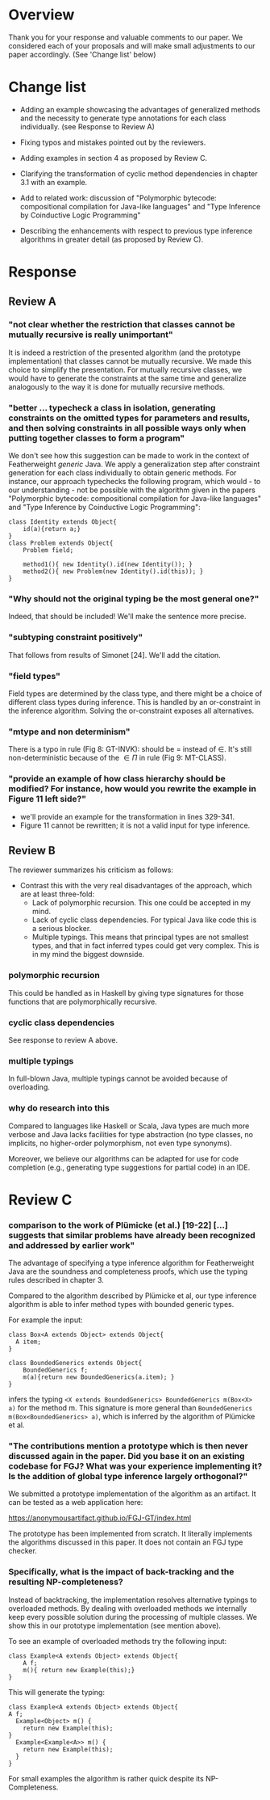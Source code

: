 
# Overview

Thank you for your response and valuable comments to our paper.
We considered each of your proposals and will make small adjustments to our paper accordingly. (See 'Change list' below)

# Change list


- Adding an example showcasing the advantages of generalized methods and the necessity to generate type annotations for each class individually. (see Response to Review A)

- Fixing typos and mistakes pointed out by the reviewers.

- Adding examples in section 4 as proposed by Review C.

- Clarifying the transformation of cyclic method dependencies in
  chapter 3.1 with an example.
  
- Add to related work: discussion of  "Polymorphic bytecode: compositional compilation for Java-like languages" and "Type Inference by Coinductive Logic Programming"

- Describing the enhancements with respect to previous type inference algorithms in greater detail (as proposed by Review C).

# Response
## Review A

### "not clear whether the restriction that classes cannot be mutually recursive is really unimportant"

It is indeed a restriction of the presented algorithm (and the
prototype implementation) that classes
cannot be mutually recursive. We made this choice to simplify the
presentation. For mutually recursive classes, we would have to
generate the constraints at the same time and generalize analogously
to the way it is done for mutually recursive methods.

###  "better ... typecheck a class in isolation, generating constraints on the omitted types for parameters and results, and then solving constraints in all possible ways only when putting together classes to form a program"

We don't see how this suggestion can be made to work in the context of
Featherweight *generic* Java. We apply a generalization step after
constraint generation for each class individually to obtain generic methods.
For instance, our approach typechecks the following program, which
would - to our understanding - not be possible with the algorithm
given in the papers "Polymorphic bytecode: compositional compilation
for Java-like languages" and "Type Inference by Coinductive Logic
Programming":

```
class Identity extends Object{
    id(a){return a;}
}
class Problem extends Object{
    Problem field;

    method1(){ new Identity().id(new Identity()); }
    method2(){ new Problem(new Identity().id(this)); }
}
```

### "Why should not the original typing be the most general one?"

Indeed, that should be included! We'll make the sentence more precise. 

### "subtyping constraint positively"

That follows from results of Simonet [24]. We'll add the citation.

### "field types"

Field types are determined by the class type, and there might be a
choice of different class types during inference. This is handled by
an or-constraint in the inference algorithm. Solving the or-constraint
exposes all alternatives. 

### "mtype and non determinism"

There is a typo in rule (Fig 8: GT-INVK): should be = instead of $\in$. 
It's still non-deterministic because of the $\in\Pi$ in rule (Fig 9: MT-CLASS).

### "provide an example of how class hierarchy should be modified? For instance, how would you rewrite the example in Figure 11 left side?"

- we'll provide an example for the transformation in lines 329-341.
- Figure 11 cannot be rewritten; it is not a valid input for type
  inference.


## Review B

The reviewer summarizes his criticism as follows:

* Contrast this with the very real disadvantages of the approach, which are at least three-fold:
  * Lack of polymorphic recursion. This one could be accepted in my mind.
  * Lack of cyclic class dependencies. For typical Java like code this is a serious blocker.
  * Multiple typings. This means that principal types are not smallest types, and that in fact inferred types could get very complex. This is in my mind the biggest downside.

### polymorphic recursion

This could be handled as in Haskell by giving type signatures for
those functions that are polymorphically recursive.

### cyclic class dependencies

See response to review A above.

### multiple typings

In full-blown Java, multiple typings cannot be avoided because of
overloading. 

### why do research into this

Compared to languages like Haskell or Scala, Java types are much more
verbose and Java lacks facilities for type abstraction (no type
classes, no implicits, no higher-order polymorphism, not even type
synonyms).

Moreover, we believe our algorithms can be adapted for use for code completion (e.g.,
generating type suggestions for partial code) in an IDE. 

# Review C

### comparison to the work of Plümicke (et al.) [19-22] [...] suggests that similar problems have already been recognized and addressed by earlier work"

The advantage of specifying a type inference algorithm for
Featherweight Java are the soundness and completeness proofs, which
use the typing rules described in chapter 3. 

Compared  to the algorithm described by Plümicke et al,
our type inference algorithm is able to infer method types with bounded generic types.

For example the input:

```
class Box<A extends Object> extends Object{
  A item;
}

class BoundedGenerics extends Object{
    BoundedGenerics f;
    m(a){return new BoundedGenerics(a.item); }
}
```

infers the typing `<X extends BoundedGenerics> BoundedGenerics m(Box<X> a)`
for the method m.
This signature is  more general  than `BoundedGenerics
m(Box<BoundedGenerics> a)`, which is inferred by the algorithm of Plümicke et al.

### "The contributions mention a prototype which is then never discussed again in the paper. Did you base it on an existing codebase for FGJ? What was your experience implementing it? Is the addition of global type inference largely orthogonal?"

We submitted a prototype implementation of the algorithm as an artifact.
It can be tested as a web application here:

https://anonymousartifact.github.io/FGJ-GT/index.html

The prototype has been implemented from scratch. 
It literally implements the algorithms discussed in this paper.
It does not contain an FGJ type checker.

### Specifically, what is the impact of back-tracking and the resulting NP-completeness?

Instead of backtracking, the implementation resolves alternative
typings to overloaded methods.
By dealing with overloaded methods we internally keep every possible
solution during the processing of multiple classes. 
We show this in our prototype implementation (see mention above).

To see an example of overloaded methods try the following input:

```
class Example<A extends Object> extends Object{
    A f;
    m(){ return new Example(this);}
}
```

This will generate the typing:
    
```
class Example<A extends Object> extends Object{
A f;
  Example<Object> m() {
    return new Example(this);
}
  Example<Example<A>> m() {
    return new Example(this);
  }
}
```


For small examples the algorithm is rather quick despite its NP-Completeness.
